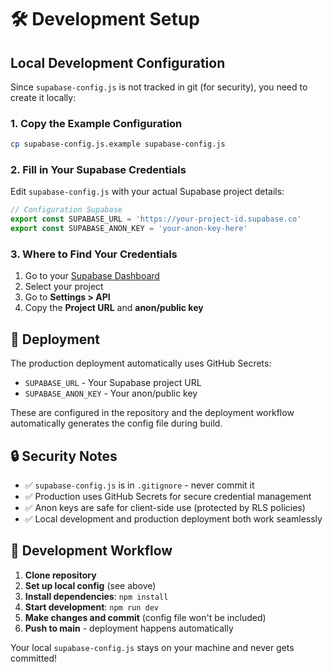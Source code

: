 # 🛠 Development Setup

## Local Development Configuration

Since `supabase-config.js` is not tracked in git (for security), you need to create it locally:

### 1. Copy the Example Configuration
```bash
cp supabase-config.js.example supabase-config.js
```

### 2. Fill in Your Supabase Credentials
Edit `supabase-config.js` with your actual Supabase project details:

```javascript
// Configuration Supabase
export const SUPABASE_URL = 'https://your-project-id.supabase.co'
export const SUPABASE_ANON_KEY = 'your-anon-key-here'
```

### 3. Where to Find Your Credentials
1. Go to your [Supabase Dashboard](https://supabase.com/dashboard)
2. Select your project
3. Go to **Settings > API**
4. Copy the **Project URL** and **anon/public key**

## 🚀 Deployment

The production deployment automatically uses GitHub Secrets:
- `SUPABASE_URL` - Your Supabase project URL
- `SUPABASE_ANON_KEY` - Your anon/public key

These are configured in the repository and the deployment workflow automatically generates the config file during build.

## 🔒 Security Notes

- ✅ `supabase-config.js` is in `.gitignore` - never commit it
- ✅ Production uses GitHub Secrets for secure credential management
- ✅ Anon keys are safe for client-side use (protected by RLS policies)
- ✅ Local development and production deployment both work seamlessly

## 📝 Development Workflow

1. **Clone repository**
2. **Set up local config** (see above)
3. **Install dependencies**: `npm install`
4. **Start development**: `npm run dev`
5. **Make changes and commit** (config file won't be included)
6. **Push to main** - deployment happens automatically

Your local `supabase-config.js` stays on your machine and never gets committed!